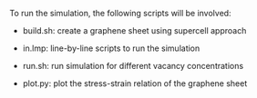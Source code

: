 To run the simulation, the following scripts will be involved:

- build.sh: create a graphene sheet using supercell approach

- in.lmp: line-by-line scripts to run the simulation

- run.sh: run simulation for different vacancy concentrations

- plot.py: plot the stress-strain relation of the graphene sheet
